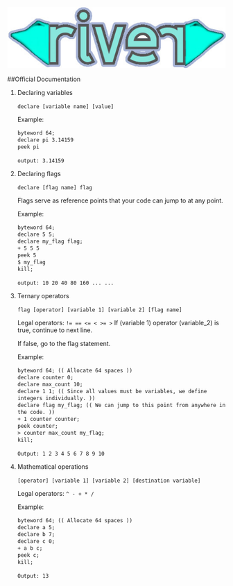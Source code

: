 ![](river.jpg)


##Official Documentation


1. Declaring variables

    `declare [variable name] [value]`
    
    Example:
    ```
   byteword 64;
   declare pi 3.14159
   peek pi
   
   output: 3.14159
   ```
2. Declaring flags
    
    `declare [flag name] flag`
    
    Flags serve as reference points that your code can jump to at any point.
    
    Example: 
    ```
    byteword 64;
    declare 5 5;
    declare my_flag flag;
    + 5 5 5
    peek 5 
    $ my_flag
    kill;
   
    output: 10 20 40 80 160 ... ...
    ```
    
3. Ternary operators
    
    `flag [operator] [variable 1] [variable 2] [flag name]`
    
    Legal operators: `!= == <= < >= >`
    If (variable 1) operator (variable_2) is true, continue to next line.
    
    If false, go to the flag statement.
    
    Example:
    ```
   byteword 64; (( Allocate 64 spaces ))
   declare counter 0;
   declare max_count 10;
   declare 1 1; (( Since all values must be variables, we define integers individually. ))
   declare flag my_flag; (( We can jump to this point from anywhere in the code. ))
   + 1 counter counter;
   peek counter;
   > counter max_count my_flag;
   kill;
   
   Output: 1 2 3 4 5 6 7 8 9 10
   
    ```
4. Mathematical operations
    
    `[operator] [variable 1] [variable 2] [destination variable]`
    
    Legal operators: `^ - + * / `
    
    Example:
    ```
   byteword 64; (( Allocate 64 spaces ))
   declare a 5;
   declare b 7;
   declare c 0;
   + a b c;
   peek c;
   kill;
   
   Output: 13
   
    ```
    
                                                                                                                   